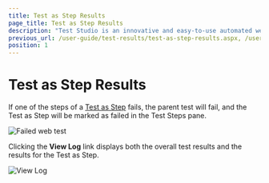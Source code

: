 ```yaml
---
title: Test as Step Results
page_title: Test as Step Results
description: "Test Studio is an innovative and easy-to-use automated web, WPF and load testing solution. Test Studio tests support essential technologies like ASP.NET AJAX, Silverlight, PHP and MVC. HTML5, Testing framework, functional testing, performance testing, load testing, exploratory testing, manual testing."
previous_url: /user-guide/test-results/test-as-step-results.aspx, /user-guide/test-results/test-as-step-results, /getting-started/test-results/quick-execution-test-step
position: 1
---
```

# Test as Step Results #

If one of the steps of a <a href="/features/custom-steps/test-as-step" target="_blank">Test as Step</a> fails, the parent test will fail, and the Test as Step will be marked as failed in the Test Steps pane.

![Failed web test][1]

Clicking the **View Log** link displays both the overall test results and the results for the Test as Step.

![View Log][2]

[1]: /img/general-information/test-results/quick-execute-test-step/fig1.png
[2]: /img/general-information/test-results/quick-execute-test-step/fig2.png